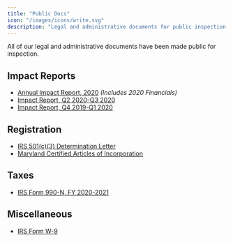 ```yaml
---
title: "Public Docs"
icon: "/images/icons/write.svg"
description: "Legal and administrative documents for public inspection."
---
```


All of our legal and administrative documents have been made public for inspection.

## Impact Reports

* [Annual Impact Report, 2020](https://go.executebig.org/2020-annual) _(Includes 2020 Financials)_
* [Impact Report, Q2 2020-Q3 2020](https://executebig.org/journals/2020-review/)
* [Impact Report, Q4 2019-Q1 2020](https://executebig.org/journals/q1-2020-impact/)

## Registration

* [IRS 501(c)(3) Determination Letter](https://go.executebig.org/501c3-letter)
* [Maryland Certified Articles of Incorporation](https://go.executebig.org/certified-incorporation)

## Taxes

* [IRS Form 990-N, FY 2020-2021](https://go.executebig.org/990-2020)

## Miscellaneous

* [IRS Form W-9](https://go.executebig.org/w9)
